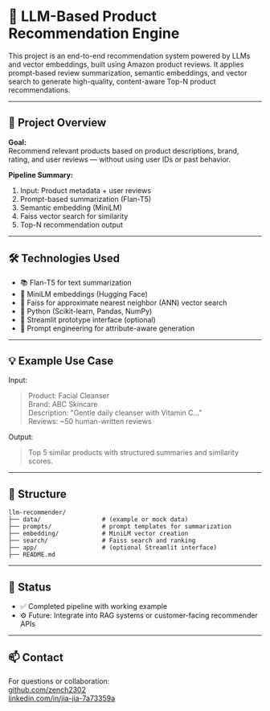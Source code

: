 # 🧠 LLM-Based Product Recommendation Engine

This project is an end-to-end recommendation system powered by LLMs and vector embeddings, built using Amazon product reviews. It applies prompt-based review summarization, semantic embeddings, and vector search to generate high-quality, content-aware Top-N product recommendations.

---

## 📌 Project Overview

**Goal:**  
Recommend relevant products based on product descriptions, brand, rating, and user reviews — without using user IDs or past behavior.

**Pipeline Summary:**  
1. Input: Product metadata + user reviews  
2. Prompt-based summarization (Flan-T5)  
3. Semantic embedding (MiniLM)  
4. Faiss vector search for similarity  
5. Top-N recommendation output

---

## 🛠️ Technologies Used

- 📚 Flan-T5 for text summarization  
- 🔎 MiniLM embeddings (Hugging Face)  
- 🧠 Faiss for approximate nearest neighbor (ANN) vector search  
- 🐍 Python (Scikit-learn, Pandas, NumPy)  
- 🧪 Streamlit prototype interface (optional)  
- 📝 Prompt engineering for attribute-aware generation

---

## 💡 Example Use Case

Input:  
> Product: Facial Cleanser  
> Brand: ABC Skincare  
> Description: "Gentle daily cleanser with Vitamin C..."  
> Reviews: ~50 human-written reviews

Output:  
> Top 5 similar products with structured summaries and similarity scores.

---

## 📂 Structure

```
llm-recommender/
├── data/                 # (example or mock data)
├── prompts/              # prompt templates for summarization
├── embedding/            # MiniLM vector creation
├── search/               # Faiss search and ranking
├── app/                  # (optional Streamlit interface)
├── README.md
```

---

## 🚀 Status

- ✅ Completed pipeline with working example  
- ⚙️ Future: Integrate into RAG systems or customer-facing recommender APIs

---

## 📫 Contact

For questions or collaboration:  
[github.com/zench2302](https://github.com/zench2302)  
[linkedin.com/in/jia-jia-7a73359a](https://linkedin.com/in/jia-jia-7a73359a)